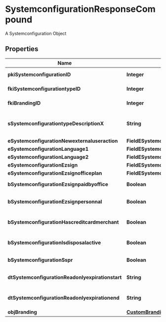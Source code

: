

# SystemconfigurationResponseCompound

A Systemconfiguration Object

## Properties

| Name | Type | Description | Notes |
|------------ | ------------- | ------------- | -------------|
|**pkiSystemconfigurationID** | **Integer** | The unique ID of the Systemconfiguration |  |
|**fkiSystemconfigurationtypeID** | **Integer** | The unique ID of the Systemconfigurationtype |  |
|**fkiBrandingID** | **Integer** | The unique ID of the Branding |  [optional] |
|**sSystemconfigurationtypeDescriptionX** | **String** | The description of the Systemconfigurationtype in the language of the requester |  |
|**eSystemconfigurationNewexternaluseraction** | **FieldESystemconfigurationNewexternaluseraction** |  |  |
|**eSystemconfigurationLanguage1** | **FieldESystemconfigurationLanguage1** |  |  |
|**eSystemconfigurationLanguage2** | **FieldESystemconfigurationLanguage2** |  |  |
|**eSystemconfigurationEzsign** | **FieldESystemconfigurationEzsign** |  |  [optional] |
|**eSystemconfigurationEzsignofficeplan** | **FieldESystemconfigurationEzsignofficeplan** |  |  [optional] |
|**bSystemconfigurationEzsignpaidbyoffice** | **Boolean** | Whether if Ezsign is paid by the company or not |  [optional] |
|**bSystemconfigurationEzsignpersonnal** | **Boolean** | Whether if we allow the creation of personal files in eZsign |  |
|**bSystemconfigurationHascreditcardmerchant** | **Boolean** | Whether there is a creditcard merchant configured or not |  [optional] |
|**bSystemconfigurationIsdisposalactive** | **Boolean** | Whether is Disposal processus is active or not |  [optional] |
|**bSystemconfigurationSspr** | **Boolean** | Whether if we allow SSPR |  |
|**dtSystemconfigurationReadonlyexpirationstart** | **String** | The start date where the system will be in read only |  [optional] |
|**dtSystemconfigurationReadonlyexpirationend** | **String** | The end date where the system will be in read only |  [optional] |
|**objBranding** | [**CustomBrandingResponse**](CustomBrandingResponse.md) |  |  [optional] |




